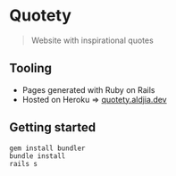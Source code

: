 # Quotety 

> Website with inspirational quotes

## Tooling

- Pages generated with Ruby on Rails
- Hosted on Heroku => [quotety.aldjia.dev](https://quotety.aldjia.dev/)
  
## Getting started

```console
gem install bundler
bundle install
rails s
```
